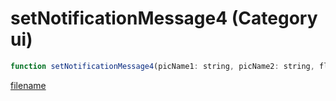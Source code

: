 # setNotificationMessage4 (Category ui)

```js
function setNotificationMessage4(picName1: string, picName2: string, flash: boolean, iconType: number, sender: string, subject: string, duration: number): number
```

[filename](setNotificationMessage4_m.md ':include')